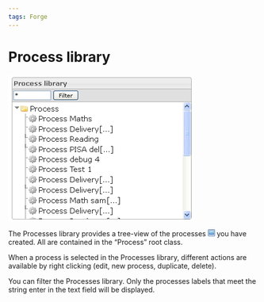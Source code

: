 ```yaml
---
tags: Forge
---
```


Process library
===============

![](resources/processes-library.png)

The Processes library provides a tree-view of the processes ![](resources/item_icon_library.png) you have created. All are contained in the “Process” root class.

When a process is selected in the Processes library, different actions are available by right clicking (edit, new process, duplicate, delete).

You can filter the Processes library. Only the processes labels that meet the string enter in the text field will be displayed.

